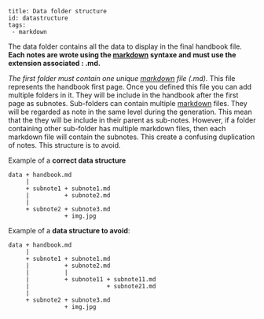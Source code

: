 ```
title: Data folder structure
id: datastructure
tags:
 - markdown
```
	
The data folder contains all the data to display in the final handbook file.
**Each notes are wrote using the [markdown] syntaxe and must use the extension associated : .md.**

*The first folder must contain one unique [markdown] file (.md).* This file represents the handbook first page. Once you defined this file you can add multiple folders in it. They will be include in the handbook after the first page as subnotes.
Sub-folders can contain multiple [markdown] files. They will be regarded as note in the same level during the generation. This mean that the they will be include in their parent as sub-notes. However, if a folder containing other sub-folder has multiple markdown files, then each markdown file will contain the subnotes. This create a confusing duplication of notes. This structure is to avoid.

Example of a **correct data structure**
```nohighlight
data + handbook.md
     |
     + subnote1 + subnote1.md
     |          + subnote2.md
     |
     + subnote2 + subnote3.md
                + img.jpg
```

Example of a **data structure to avoid**:
```nohighlight
data + handbook.md
     |
     + subnote1 + subnote1.md
     |          + subnote2.md
     |          |
     |          + subnote11 + subnote11.md
     |                      + subnote21.md
     |
     + subnote2 + subnote3.md
                + img.jpg
```

[markdown]: #markdown
